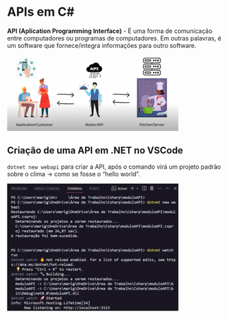 # APIs em C#

**API (Aplication Programming Interface)** - É uma forma de comunicação entre computadores ou programas de computadores. Em outras palavras, é um software que fornece/integra informações para outro software.

<img src="images/api.png" width="400">

## Criação de uma API em .NET no VSCode

`dotnet new webapi` para criar a API, após o comando virá um projeto padrão sobre o clima → como se fosse o “hello world”.

<img src="images/webapi.png" width="400">

